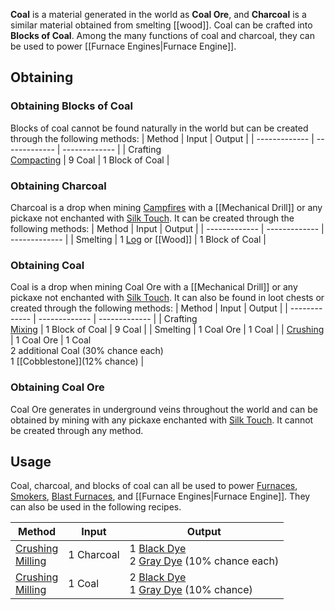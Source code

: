 **Coal** is a material generated in the world as **Coal Ore**, and **Charcoal** is a similar material obtained from smelting [[wood]]. Coal can be crafted into **Blocks of Coal**. Among the many functions of coal and charcoal, they can be used to power [[Furnace Engines|Furnace Engine]].

## Obtaining
### Obtaining Blocks of Coal
Blocks of coal cannot be found naturally in the world but can be created through the following methods:
| Method | Input | Output |
| ------------- | ------------- | ------------- |
| Crafting <br> [Compacting](Mechanical-Press) | 9 Coal | 1 Block of Coal |

### Obtaining Charcoal
Charcoal is a drop when mining [Campfires](http:/minecraft.gamepedia.com/Campfire) with a [[Mechanical Drill]] or any pickaxe not enchanted with [Silk Touch](http://minecraft.gamepedia.com/Silk_Touch). It can be created through the following methods:
| Method | Input | Output |
| ------------- | ------------- | ------------- |
| Smelting | 1 [Log](Wood) or [[Wood]] | 1 Block of Coal |

### Obtaining Coal
Coal is a drop when mining Coal Ore with a [[Mechanical Drill]] or any pickaxe not enchanted with [Silk Touch](http://minecraft.gamepedia.com/Silk_Touch). It can also be found in loot chests or created through the following methods:
| Method | Input | Output |
| ------------- | ------------- | ------------- |
| Crafting <br> [Mixing](Mechanical-Mixer) | 1 Block of Coal | 9 Coal |
| Smelting | 1 Coal Ore | 1 Coal |
| [Crushing](Crushing-Wheels) | 1 Coal Ore | 1 Coal <br> 2 additional Coal (30% chance each) <br> 1 [[Cobblestone]](12% chance) |

### Obtaining Coal Ore
Coal Ore generates in underground veins throughout the world and can be obtained by mining with any pickaxe enchanted with [Silk Touch](http://minecraft.gamepedia.com/Silk_Touch). It cannot be created through any method.

## Usage
Coal, charcoal, and blocks of coal can all be used to power [Furnaces](http://minecraft.gamepedia.com/Furnace), [Smokers](http://minecraft.gamepedia.com/Smoker), [Blast Furnaces](http://minecraft.gamepedia.com/Blast_Furnace), and [[Furnace Engines|Furnace Engine]]. They can also be used in the following recipes.

| Method | Input  | Output |
| ------------- | ------------- | ------------- |
| [Crushing](Crushing-Wheels) <br> [Milling](Millstone) | 1 Charcoal | 1 [Black Dye](Dye) <br> 2 [Gray Dye](Dye) (10% chance each) |
| [Crushing](Crushing-Wheels) <br> [Milling](Millstone) | 1 Coal | 2 [Black Dye](Dye) <br> 1 [Gray Dye](Dye) (10% chance) |